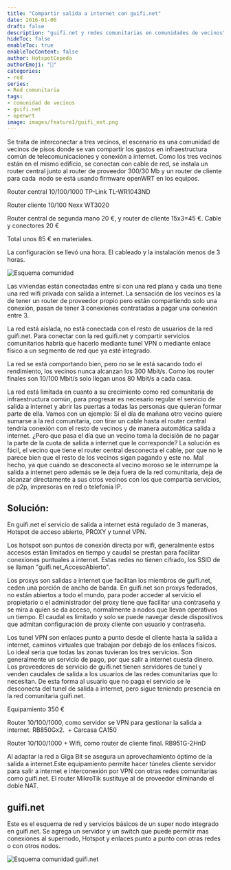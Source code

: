 ```yaml
---
title: "Compartir salida a internet con guifi.net"
date: 2016-01-06
draft: false
description: "guifi.net y redes comunitarias en comunidades de vecinos"
hideToc: false
enableToc: true
enableTocContent: false
author: HotspotCepeda 
authorEmoji: "🗻"
categories:
- red
series:
- Red comunitaria
tags: 
- comunidad de vecinos
- guifi.net
- openwrt
image: images/feature1/guifi_net.png
---
```

Se trata de interconectar a tres vecinos, el escenario es una comunidad de vecinos de pisos donde se van compartir los gastos en infraestructura común de telecomunicaciones y conexión a internet. Como los tres vecinos están en el mismo edificio, se conectan con cable de red, se instala un router central junto al router de proveedor 300/30 Mb y un router de cliente para cada  nodo se está usando firmware openWRT en los equipos.

Router central 10/100/1000 TP-Link TL-WR1043ND

Router cliente 10/100 Nexx WT3020

Router central de segunda mano 20 €, y router de cliente 15x3=45 €. Cable y conectores 20 €

Total unos 85 € en materiales.

La configuración se llevó una hora. El cableado y la instalación menos de 3 horas.

![Esquema comunidad](/images/post/esquema_comunidad1.png)

Las viviendas están conectadas entre si con una red plana y cada una tiene una red wifi privada con salida a internet. La sensación de los vecinos es la de tener un router de proveedor propio pero están compartiendo solo una conexión, pasan de tener 3 conexiones contratadas a pagar una conexión entre 3.

La red está aislada, no está conectada con el resto de usuarios de la red guifi.net. Para conectar con la red guifi.net y compartir servicios comunitarios habría que hacerlo mediante tunel VPN o mediante enlace físico a un segmento de red que ya esté integrado.

La red se está comportando bien, pero no se le está sacando todo el rendimiento, los vecinos nunca alcanzan los 300 Mbit/s. Como los router finales son 10/100 Mbit/s solo llegan unos 80 Mbit/s a cada casa.

La red está limitada en cuanto a su crecimiento como red comunitaria de infraestructura común, para progresar es necesario regular el servicio de salida a internet y abrir las puertas a todas las personas que quieran formar parte de ella. Vamos con un ejemplo: 
Sí el día de mañana otro vecino quiere sumarse a la red comunitaria, con tirar un cable hasta el router central tendría conexión con el resto de vecinos y de manera automática salida a internet. ¿Pero que pasa el día que un vecino toma la decisión de no pagar la parte de la cuota de salida a internet que le corresponde? La solución es fácil, el vecino que tiene el router central desconecta el cable, por que no le parece bien que el resto de los vecinos sigan pagando y este no. 
Mal hecho, ya que cuando se desconecta al vecino moroso se le interrumpe la salida a internet pero además se le deja fuera de la red comunitaria, deja de alcanzar directamente a sus otros vecinos con los que compartía servicios, de p2p, impresoras en red o telefonía IP.
## Solución:
En guifi.net el servicio de salida a internet está regulado de 3 maneras, Hotspot de acceso abierto, PROXY y tunnel VPN.

Los hotspot son puntos de conexión directa por wifi, generalmente estos accesos están limitados en tiempo y caudal se prestan para facilitar conexiones puntuales a internet. Estas redes no tienen cifrado, los SSID de se llaman "guifi.net_AccesoAbierto".

Los proxys son salidas a internet que facilitan los miembros de guifi.net, ceden una porción de ancho de banda. En guifi.net son proxys federados, no están abiertos a todo el mundo, para poder acceder al servicio el propietario o el administrador del proxy tiene que facilitar una contraseña y se mira a quien se da acceso, normalmente a nodos que llevan operativos un tiempo. El caudal es limitado y solo se puede navegar desde dispositivos que admitan configuración de proxy cliente con usuario y contraseña.

Los tunel VPN son enlaces punto a punto desde el cliente hasta la salida a internet, caminos virtuales que trabajan por debajo de los enlaces físicos. Lo ideal seria que todas las zonas tuvieran los tres servicios. Son generalmente un servicio de pago, por que salir a internet cuesta dinero. Los proveedores de servicio de guifi.net tienen servidores de tunel y venden caudales de salida a los usuarios de las redes comunitarias que lo necesitan. De esta forma al usuario que no paga el servicio se le desconecta del tunel de salida a internet, pero sigue teniendo presencia en la red comunitaria guifi.net.


Equipamiento 350 €

Router 10/100/1000, como servidor se VPN para gestionar la salida a internet. RB850Gx2.  + Carcasa CA150

Router 10/100/1000 + Wifi, como router de cliente final. RB951G-2HnD

Al adaptar la red a Giga Bit se asegura un aprovechamiento óptimo de la salida a internet.Este equipamiento permite hacer túneles cliente servidor para salir a internet e interconexión por VPN con otras redes comunitarias como guifi.net. El router MikroTik sustituye al de proveedor eliminando el doble NAT.
## guifi.net
Este es el esquema de red y servicios básicos de un super nodo integrado en guifi.net. Se agrega un servidor y un switch que puede permitir mas conexiones al supernodo, Hotspot y enlaces punto a punto con otras redes o con otros nodos.

![Esquema comunidad guifi.net](/images/post/esquema_comunidad2.png)




